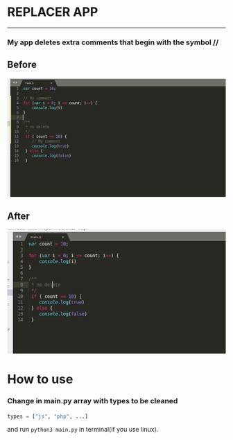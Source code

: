 # REPLACER APP
---
###  My app deletes extra comments that begin with the symbol //

## Before
![alt text](./before.png)

## After
![alt text](./after.png)

# How to use

### Change in main.py array with types to be cleaned

```python
types = ["js", "php", ...]
```

and run `python3 main.py` in terminal(if you use linux).
